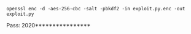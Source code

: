 ```openssl enc -d -aes-256-cbc -salt -pbkdf2 -in exploit.py.enc -out exploit.py```

Pass: 2020****************

